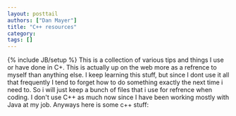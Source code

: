 ```yaml
---
layout: posttail
authors: ["Dan Mayer"]
title: "C++ resources"
category:
tags: []
---
```

{% include JB/setup %}
This is a collection of various tips and things I use or have done in C+. This is actually up on the web more as a refrence to myself than anything else. I keep learning this stuff, but since I dont use it all that frequently I tend to forget how to do something exactly the next time i need to. So i will just keep a bunch of files that i use for refrence when coding. I don't use C++ as much now since I have been working mostly with Java at my job. Anyways here is some c++ stuff: